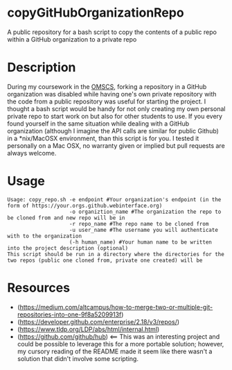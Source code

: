# copyGitHubOrganizationRepo
A public repository for a bash script to copy the contents of a public repo within a GitHub organization to a private repo
# Description 
During my coursework in the [OMSCS](omscs.gatech.edu), forking a repository in a GitHub organization was disabled while having one's own private repository with the code from a public repository was useful for starting the project.  I thought a bash script would be handy for not only creating my own personal private repo to start work on but also for other students to use.  If you every found yourself in the same situation while dealing with a GitHub organization (although I imagine the API calls are similar for public Github) in a *nix/MacOSX environment, than this script is for you.  I tested it personally on a Mac OSX, no warranty given or implied but pull requests are always welcome.
# Usage
```
Usage: copy_repo.sh -e endpoint #Your organization's endpoint (in the form of https://your.orgs.github.webinterface.org) 
                    -o organiztion_name #The organization the repo to be cloned from and new repo will be in 
                    -r repo_name #The repo name to be cloned from 
                    -u user_name #The username you will authenticate with to the organization
                    (-h human_name) #Your human name to be written into the project description (optional)
This script should be run in a directory where the directories for the two repos (public one cloned from, private one created) will be
```
# Resources
- (https://medium.com/altcampus/how-to-merge-two-or-multiple-git-repositories-into-one-9f8a5209913f)
- (https://developer.github.com/enterprise/2.18/v3/repos/)
- (https://www.tldp.org/LDP/abs/html/internal.html)
- (https://github.com/github/hub) <== This was an interesting project and could be possible to leverage this for a more portable solution; however, my cursory reading of the README made it seem like there wasn't a solution that didn't involve some scripting.
